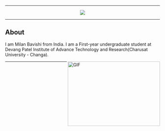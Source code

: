 
<!-- ----------- HEAD SECTION ------------ -->

<hr>
<p align="center">
  <img src="https://readme-typing-svg.herokuapp.com?font=Fira+Code&pause=1000&width=435&lines=Hello%2C+Nice+to+meet+you!;I'm+Milan+Bavishi;An+IT+Student;Love+to+build+project">
</p>

<hr>

## About

I am Milan Bavishi from India. I am a First-year undergraduate student at Devang Patel Institute of Advance Technology and Research(Charusat University - Changa). 

 <img align="right" alt="GIF" src="./images/code.gif" width="300" height="210" />


<hr>


